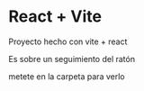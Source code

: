 # React + Vite

Proyecto hecho con vite + react

Es sobre un seguimiento del ratón

metete en la carpeta para verlo